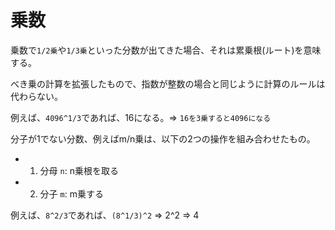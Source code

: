 # 乗数

乗数で`1/2乗`や`1/3乗`といった分数が出てきた場合、それは累乗根(ルート)を意味する。

べき乗の計算を拡張したもので、指数が整数の場合と同じように計算のルールは代わらない。

例えば、`4096^1/3`であれば、16になる。=> `16を3乗すると4096になる`

分子が1でない分数、例えばm/n乗は、以下の2つの操作を組み合わせたもの。

- 1. 分母 `n`: n乗根を取る
- 2. 分子 `m`: m乗する

例えば、`8^2/3`であれば、`(8^1/3)^2` => 2^2 => 4

